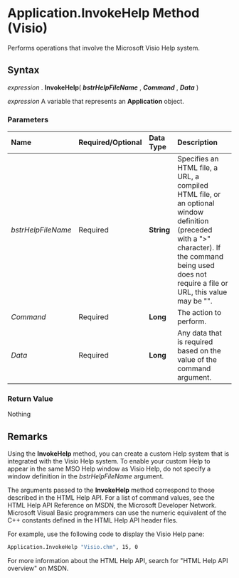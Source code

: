 
# Application.InvokeHelp Method (Visio)

Performs operations that involve the Microsoft Visio Help system.


## Syntax

 _expression_ . **InvokeHelp**( **_bstrHelpFileName_** , **_Command_** , **_Data_** )

 _expression_ A variable that represents an **Application** object.


### Parameters



|**Name**|**Required/Optional**|**Data Type**|**Description**|
|:-----|:-----|:-----|:-----|
| _bstrHelpFileName_|Required| **String**|Specifies an HTML file, a URL, a compiled HTML file, or an optional window definition (preceded with a ">" character). If the command being used does not require a file or URL, this value may be "".|
| _Command_|Required| **Long**|The action to perform.|
| _Data_|Required| **Long**|Any data that is required based on the value of the command argument.|

### Return Value

Nothing


## Remarks

Using the  **InvokeHelp** method, you can create a custom Help system that is integrated with the Visio Help system. To enable your custom Help to appear in the same MSO Help window as Visio Help, do not specify a window definition in the _bstrHelpFileName_ argument.

The arguments passed to the  **InvokeHelp** method correspond to those described in the HTML Help API. For a list of command values, see the HTML Help API Reference on MSDN, the Microsoft Developer Network. Microsoft Visual Basic programmers can use the numeric equivalent of the C++ constants defined in the HTML Help API header files.

For example, use the following code to display the Visio Help pane:




```vb
Application.InvokeHelp "Visio.chm", 15, 0
```

For more information about the HTML Help API, search for "HTML Help API overview" on MSDN.


